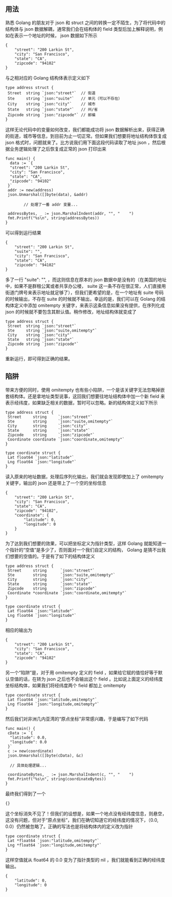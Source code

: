 ## 用法
熟悉 Golang 的朋友对于 json 和 struct 之间的转换一定不陌生，为了将代码中的结构体与 json 数据解耦，通常我们会在结构体的 field 类型后加上解释说明，例如在表示一个地址的时候， json 数据如下所示
```golang
{
    "street": "200 Larkin St",
    "city": "San Francisco",
    "state": "CA",
    "zipcode": "94102"
}
```


与之相对应的 Golang 结构体表示定义如下
```golang
type address struct {
 Street  string `json:"street"`  // 街道
 Ste     string `json:"suite"`   // 单元（可以不存在）
 City    string `json:"city"`    // 城市
 State   string `json:"state"`   // 州/省
 Zipcode string `json:"zipcode"` // 邮编
}
```


这样无论代码中的变量如何改变，我们都能成功将 json 数据解析出来，获得正确的街道，城市等信息，到目前为止一切正常。但如果我们想要将地址结构体恢复成 json 格式时，问题就来了。比方说我们用下面这段代码读取了地址 json ，然后根据业务逻辑处理了之后恢复成正常的 json 打印出来
```golang
func main() {
  data := `{
  "street": "200 Larkin St",
  "city": "San Francisco",
  "state": "CA",
  "zipcode": "94102"
 }`
 addr := new(address)
 json.Unmarshal([]byte(data), &addr)

        // 处理了一番 addr 变量...

 addressBytes, _ := json.MarshalIndent(addr, "", "    ")
 fmt.Printf("%s\n", string(addressBytes))
}
```


可以得到运行结果
```golang
{
    "street": "200 Larkin St",
    "suite": "",
    "city": "San Francisco",
    "state": "CA",
    "zipcode": "94102"
}
```


多了一行 "suite": "", ，而这则信息在原本的 json 数据中是没有的（在美国的地址中，如果不是群租公寓或者共享办公楼， suite 这一条不存在很正常，人们直接用街道门牌号来表示地址就足够了），但我们更希望的是，在一个地址有 suite 号码的时候输出，不存在 suite 的时候就不输出，幸运的是，我们可以在 Golang 的结构体定义中添加 omitempty 关键字，来表示这条信息如果没有提供，在序列化成 json 的时候就不要包含其默认值。稍作修改，地址结构体就变成了
```golang
type address struct {
 Street  string `json:"street"`
 Ste     string `json:"suite,omitempty"`
 City    string `json:"city"`
 State   string `json:"state"`
 Zipcode string `json:"zipcode"`
}
```


重新运行，即可得到正确的结果。
## 陷阱
带来方便的同时，使用 omitempty 也有些小陷阱，一个是该关键字无法忽略掉嵌套结构体。还是拿地址类型说事，这回我们想要往地址结构体中加一个新 field 来表示经纬度，如果缺乏相关的数据，暂时可以忽略。新的结构体定义如下所示
```golang
type address struct {
 Street     string     `json:"street"`
 Ste        string     `json:"suite,omitempty"`
 City       string     `json:"city"`
 State      string     `json:"state"`
 Zipcode    string     `json:"zipcode"`
 Coordinate coordinate `json:"coordinate,omitempty"`
}

type coordinate struct {
 Lat float64 `json:"latitude"`
 Lng float64 `json:"longitude"`
}
```


读入原来的地址数据，处理后序列化输出，我们就会发现即使加上了 omitempty 关键字，输出的 json 还是带上了一个空的坐标信息
```golang
{
    "street": "200 Larkin St",
    "city": "San Francisco",
    "state": "CA",
    "zipcode": "94102",
    "coordinate": {
        "latitude": 0,
        "longitude": 0
    }
}
```


为了达到我们想要的效果，可以把坐标定义为指针类型，这样 Golang 就能知道一个指针的“空值”是多少了，否则面对一个我们自定义的结构， Golang 是猜不出我们想要的空值的。于是有了如下的结构体定义
```golang
type address struct {
 Street     string      `json:"street"`
 Ste        string      `json:"suite,omitempty"`
 City       string      `json:"city"`
 State      string      `json:"state"`
 Zipcode    string      `json:"zipcode"`
 Coordinate *coordinate `json:"coordinate,omitempty"`
}

type coordinate struct {
 Lat float64 `json:"latitude"`
 Lng float64 `json:"longitude"`
}
```


相应的输出为
```golang
{
    "street": "200 Larkin St",
    "city": "San Francisco",
    "state": "CA",
    "zipcode": "94102"
}
```


另一个“陷阱”是，对于用 omitempty 定义的 field ，如果给它赋的值恰好等于默认空值的话，在转为 json 之后也不会输出这个 field 。比如说上面定义的经纬度坐标结构体，如果我们将经纬度两个 field 都加上 omitempty
```golang
type coordinate struct {
 Lat float64 `json:"latitude,omitempty"`
 Lng float64 `json:"longitude,omitempty"`
}
```


然后我们对非洲几内亚湾的“原点坐标”非常感兴趣，于是编写了如下代码
```golang
func main() {
 cData := `{
  "latitude": 0.0,
  "longitude": 0.0
 }`
 c := new(coordinate)
 json.Unmarshal([]byte(cData), &c)

  // 具体处理逻辑...

 coordinateBytes, _ := json.MarshalIndent(c, "", "    ")
 fmt.Printf("%s\n", string(coordinateBytes))
}
```


最终我们得到了一个
```golang
{}
```


这个坐标消失不见了！但我们的设想是，如果一个地点没有经纬度信息，则悬空，这没有问题，但对于“原点坐标”，我们在确切知道它的经纬度的情况下，（0.0, 0.0）仍然被忽略了。正确的写法也是将结构体内的定义改为指针
```golang
type coordinate struct {
 Lat *float64 `json:"latitude,omitempty"`
 Lng *float64 `json:"longitude,omitempty"`
}
```


这样空值就从 float64 的 0.0 变为了指针类型的 nil ，我们就能看到正确的经纬度输出。
```golang
{
    "latitude": 0,
    "longitude": 0
}
```
